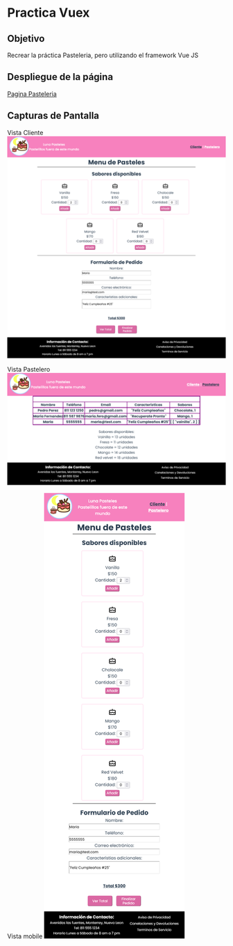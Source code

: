 # Practica Vuex

## Objetivo
Recrear la práctica Pasteleria, pero utilizando el framework Vue JS

## Despliegue de la página
[Pagina Pasteleria](https://illustrious-granita-a790c2.netlify.app/#/)

## Capturas de Pantalla
Vista Cliente
![Cliente](ClienteView.png)

Vista Pastelero
![Pastelero](PasteleroView.png)

Vista mobile
![Mobile](mobileVersion.png)